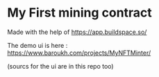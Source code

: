 # My First mining contract

Made with the help of https://app.buildspace.so/   

The demo ui is here :   
https://www.baroukh.com/projects/MyNFTMinter/

(sourcs for the ui are in this repo too)


